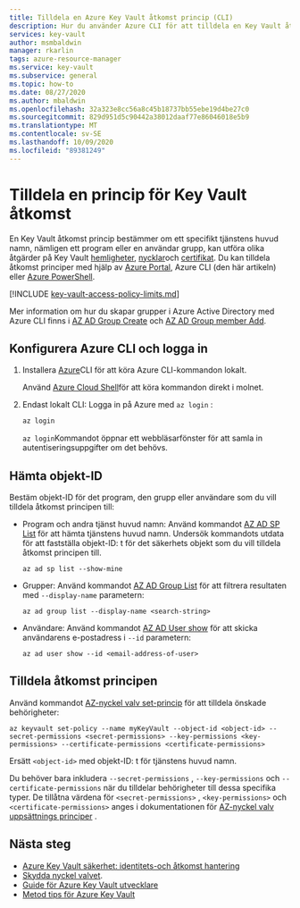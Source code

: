 ```yaml
---
title: Tilldela en Azure Key Vault åtkomst princip (CLI)
description: Hur du använder Azure CLI för att tilldela en Key Vault åtkomst princip till tjänstens huvud namn eller program identitet.
services: key-vault
author: msmbaldwin
manager: rkarlin
tags: azure-resource-manager
ms.service: key-vault
ms.subservice: general
ms.topic: how-to
ms.date: 08/27/2020
ms.author: mbaldwin
ms.openlocfilehash: 32a323e8cc56a8c45b18737bb55ebe19d4be27c0
ms.sourcegitcommit: 829d951d5c90442a38012daaf77e86046018e5b9
ms.translationtype: MT
ms.contentlocale: sv-SE
ms.lasthandoff: 10/09/2020
ms.locfileid: "89381249"
---
```

# <a name="assign-a-key-vault-access-policy"></a>Tilldela en princip för Key Vault åtkomst

En Key Vault åtkomst princip bestämmer om ett specifikt tjänstens huvud namn, nämligen ett program eller en användar grupp, kan utföra olika åtgärder på Key Vault [hemligheter](../secrets/index.yml), [nycklar](../keys/index.yml)och [certifikat](../certificates/index.yml). Du kan tilldela åtkomst principer med hjälp av [Azure Portal](assign-access-policy-portal.md), Azure CLI (den här artikeln) eller [Azure PowerShell](assign-access-policy-powershell.md).

[!INCLUDE [key-vault-access-policy-limits.md](../../../includes/key-vault-access-policy-limits.md)]

Mer information om hur du skapar grupper i Azure Active Directory med Azure CLI finns i [AZ AD Group Create](/cli/azure/ad/group?view=azure-cli-latest#az-ad-group-create) och [AZ AD Group member Add](/cli/azure/ad/group/member?view=azure-cli-latest#az-ad-group-member-add).

## <a name="configure-the-azure-cli-and-sign-in"></a>Konfigurera Azure CLI och logga in

1. Installera [Azure](/cli/azure/install-azure-cli?view=azure-cli-latest)CLI för att köra Azure CLI-kommandon lokalt.
 
    Använd [Azure Cloud Shell](/azure/cloud-shell/overview)för att köra kommandon direkt i molnet.

1. Endast lokalt CLI: Logga in på Azure med `az login` :

    ```bash
    az login
    ```

    `az login`Kommandot öppnar ett webbläsarfönster för att samla in autentiseringsuppgifter om det behövs.

## <a name="acquire-the-object-id"></a>Hämta objekt-ID

Bestäm objekt-ID för det program, den grupp eller användare som du vill tilldela åtkomst principen till:

- Program och andra tjänst huvud namn: Använd kommandot [AZ AD SP List](/cli/azure/ad/sp?view=azure-cli-latest#az-ad-sp-list) för att hämta tjänstens huvud namn. Undersök kommandots utdata för att fastställa objekt-ID: t för det säkerhets objekt som du vill tilldela åtkomst principen till.

    ```azurecli-interactive
    az ad sp list --show-mine
    ```

- Grupper: Använd kommandot [AZ AD Group List](/cli/azure/ad/group?view=azure-cli-latest#az-ad-group-list) för att filtrera resultaten med `--display-name` parametern:

     ```azurecli-interactive
    az ad group list --display-name <search-string>
    ```

- Användare: Använd kommandot [AZ AD User show](/cli/azure/ad/user?view=azure-cli-latest#az-ad-user-show) för att skicka användarens e-postadress i `--id` parametern:

    ```azurecli-interactive
    az ad user show --id <email-address-of-user>
    ```

## <a name="assign-the-access-policy"></a>Tilldela åtkomst principen
    
Använd kommandot [AZ-nyckel valv set-princip](/cli/azure/keyvault?view=azure-cli-latest#az-keyvault-set-policy) för att tilldela önskade behörigheter:

```azurecli-interactive
az keyvault set-policy --name myKeyVault --object-id <object-id> --secret-permissions <secret-permissions> --key-permissions <key-permissions> --certificate-permissions <certificate-permissions>
```

Ersätt `<object-id>` med objekt-ID: t för tjänstens huvud namn.

Du behöver bara inkludera `--secret-permissions` , `--key-permissions` och `--certificate-permissions` när du tilldelar behörigheter till dessa specifika typer. De tillåtna värdena för `<secret-permissions>` , `<key-permissions>` och `<certificate-permissions>` anges i dokumentationen för [AZ-nyckel valv uppsättnings principer](/cli/azure/keyvault?view=azure-cli-latest#az-keyvault-set-policy) .

## <a name="next-steps"></a>Nästa steg

- [Azure Key Vault säkerhet: identitets-och åtkomst hantering](overview-security.md#identity-and-access-management)
- [Skydda nyckel valvet](secure-your-key-vault.md).
- [Guide för Azure Key Vault utvecklare](developers-guide.md)
- [Metod tips för Azure Key Vault](best-practices.md)

